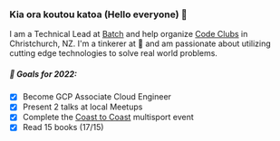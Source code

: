 ### Kia ora koutou katoa (Hello everyone) 👋

I am a Technical Lead at [Batch](https://www.batch.nz/) and help organize [Code Clubs](https://codeclub.nz/) in Christchurch, NZ. I'm a tinkerer at :yellow_heart: and am passionate about utilizing cutting edge technologies to solve real world problems.

##### 🎯 Goals for 2022:
- [x] Become GCP Associate Cloud Engineer
- [x] Present 2 talks at local Meetups
- [x] Complete the [Coast to Coast](https://www.coasttocoast.co.nz/) multisport event
- [x] Read 15 books (17/15)
